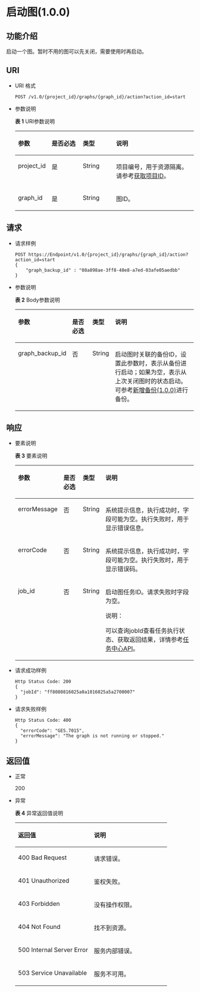 # 启动图\(1.0.0\)<a name="ges_03_0020"></a>

## 功能介绍<a name="section37901937"></a>

启动一个图。暂时不用的图可以先关闭，需要使用时再启动。

## URI<a name="section5573119"></a>

-   URI 格式

    ```
    POST /v1.0/{project_id}/graphs/{graph_id}/action?action_id=start
    ```

-   参数说明

    **表 1**  URI参数说明

    <a name="table2373373817935"></a>
    <table><thead align="left"><tr id="row3935339217935"><th class="cellrowborder" valign="top" width="16.98%" id="mcps1.2.5.1.1"><p id="p107367717943"><a name="p107367717943"></a><a name="p107367717943"></a>参数</p>
    </th>
    <th class="cellrowborder" valign="top" width="17.79%" id="mcps1.2.5.1.2"><p id="p1985903017943"><a name="p1985903017943"></a><a name="p1985903017943"></a>是否必选</p>
    </th>
    <th class="cellrowborder" valign="top" width="18.87%" id="mcps1.2.5.1.3"><p id="p6507756717943"><a name="p6507756717943"></a><a name="p6507756717943"></a>类型</p>
    </th>
    <th class="cellrowborder" valign="top" width="46.36%" id="mcps1.2.5.1.4"><p id="p3679153617943"><a name="p3679153617943"></a><a name="p3679153617943"></a>说明</p>
    </th>
    </tr>
    </thead>
    <tbody><tr id="row3277526417935"><td class="cellrowborder" valign="top" width="16.98%" headers="mcps1.2.5.1.1 "><p id="p6579553217943"><a name="p6579553217943"></a><a name="p6579553217943"></a>project_id</p>
    </td>
    <td class="cellrowborder" valign="top" width="17.79%" headers="mcps1.2.5.1.2 "><p id="p2783789517943"><a name="p2783789517943"></a><a name="p2783789517943"></a>是</p>
    </td>
    <td class="cellrowborder" valign="top" width="18.87%" headers="mcps1.2.5.1.3 "><p id="p4027703517943"><a name="p4027703517943"></a><a name="p4027703517943"></a>String</p>
    </td>
    <td class="cellrowborder" valign="top" width="46.36%" headers="mcps1.2.5.1.4 "><p id="p4121436617943"><a name="p4121436617943"></a><a name="p4121436617943"></a>项目编号，用于资源隔离。请参考<a href="获取项目ID.md">获取项目ID</a>。</p>
    </td>
    </tr>
    <tr id="row5466779417935"><td class="cellrowborder" valign="top" width="16.98%" headers="mcps1.2.5.1.1 "><p id="p4761130217943"><a name="p4761130217943"></a><a name="p4761130217943"></a>graph_id</p>
    </td>
    <td class="cellrowborder" valign="top" width="17.79%" headers="mcps1.2.5.1.2 "><p id="p3131023417943"><a name="p3131023417943"></a><a name="p3131023417943"></a>是</p>
    </td>
    <td class="cellrowborder" valign="top" width="18.87%" headers="mcps1.2.5.1.3 "><p id="p5310101917943"><a name="p5310101917943"></a><a name="p5310101917943"></a>String</p>
    </td>
    <td class="cellrowborder" valign="top" width="46.36%" headers="mcps1.2.5.1.4 "><p id="p621524817943"><a name="p621524817943"></a><a name="p621524817943"></a>图ID。</p>
    </td>
    </tr>
    </tbody>
    </table>


## 请求<a name="section50158076"></a>

-   请求样例

    ```
    POST https://Endpoint/v1.0/{project_id}/graphs/{graph_id}/action?action_id=start
    {
        "graph_backup_id" : "08a898ae-3ff8-40e8-a7ed-03afe05aedbb"
    }
    ```

-   参数说明

    **表 2**  Body参数说明

    <a name="table48871261165814"></a>
    <table><thead align="left"><tr id="row11006472165814"><th class="cellrowborder" valign="top" width="18.81188118811881%" id="mcps1.2.5.1.1"><p id="p62496934165833"><a name="p62496934165833"></a><a name="p62496934165833"></a>参数</p>
    </th>
    <th class="cellrowborder" valign="top" width="12.871287128712872%" id="mcps1.2.5.1.2"><p id="p29086918165833"><a name="p29086918165833"></a><a name="p29086918165833"></a>是否必选</p>
    </th>
    <th class="cellrowborder" valign="top" width="11.881188118811881%" id="mcps1.2.5.1.3"><p id="p7230175165833"><a name="p7230175165833"></a><a name="p7230175165833"></a>类型</p>
    </th>
    <th class="cellrowborder" valign="top" width="56.43564356435643%" id="mcps1.2.5.1.4"><p id="p48773272165833"><a name="p48773272165833"></a><a name="p48773272165833"></a>说明</p>
    </th>
    </tr>
    </thead>
    <tbody><tr id="row43215312165814"><td class="cellrowborder" valign="top" width="18.81188118811881%" headers="mcps1.2.5.1.1 "><p id="p26374155165833"><a name="p26374155165833"></a><a name="p26374155165833"></a>graph_backup_id</p>
    </td>
    <td class="cellrowborder" valign="top" width="12.871287128712872%" headers="mcps1.2.5.1.2 "><p id="p55931797165833"><a name="p55931797165833"></a><a name="p55931797165833"></a>否</p>
    </td>
    <td class="cellrowborder" valign="top" width="11.881188118811881%" headers="mcps1.2.5.1.3 "><p id="p34181728165833"><a name="p34181728165833"></a><a name="p34181728165833"></a>String</p>
    </td>
    <td class="cellrowborder" valign="top" width="56.43564356435643%" headers="mcps1.2.5.1.4 "><p id="p17256596165833"><a name="p17256596165833"></a><a name="p17256596165833"></a>启动图时关联的备份ID，设置此参数时，表示从备份进行启动；如果为空，表示从上次关闭图时的状态启动。可参考<a href="新增备份(1-0-0).md">新增备份(1.0.0)</a>进行备份。</p>
    </td>
    </tr>
    </tbody>
    </table>


## 响应<a name="section48769505"></a>

-   要素说明

    **表 3**  要素说明

    <a name="table13093002165923"></a>
    <table><thead align="left"><tr id="row30498002165923"><th class="cellrowborder" valign="top" width="16%" id="mcps1.2.5.1.1"><p id="p49114214165936"><a name="p49114214165936"></a><a name="p49114214165936"></a>参数</p>
    </th>
    <th class="cellrowborder" valign="top" width="12%" id="mcps1.2.5.1.2"><p id="p18828418165936"><a name="p18828418165936"></a><a name="p18828418165936"></a>是否必选</p>
    </th>
    <th class="cellrowborder" valign="top" width="10%" id="mcps1.2.5.1.3"><p id="p48706923165936"><a name="p48706923165936"></a><a name="p48706923165936"></a>类型</p>
    </th>
    <th class="cellrowborder" valign="top" width="62%" id="mcps1.2.5.1.4"><p id="p52946696165936"><a name="p52946696165936"></a><a name="p52946696165936"></a>说明</p>
    </th>
    </tr>
    </thead>
    <tbody><tr id="row30639272165923"><td class="cellrowborder" valign="top" width="16%" headers="mcps1.2.5.1.1 "><p id="p27797120165936"><a name="p27797120165936"></a><a name="p27797120165936"></a>errorMessage</p>
    </td>
    <td class="cellrowborder" valign="top" width="12%" headers="mcps1.2.5.1.2 "><p id="p36974251165936"><a name="p36974251165936"></a><a name="p36974251165936"></a>否</p>
    </td>
    <td class="cellrowborder" valign="top" width="10%" headers="mcps1.2.5.1.3 "><p id="p42124330165936"><a name="p42124330165936"></a><a name="p42124330165936"></a>String</p>
    </td>
    <td class="cellrowborder" valign="top" width="62%" headers="mcps1.2.5.1.4 "><p id="p56627558165936"><a name="p56627558165936"></a><a name="p56627558165936"></a>系统提示信息，执行成功时，字段可能为空。执行失败时，用于显示错误信息。</p>
    </td>
    </tr>
    <tr id="row35347789165923"><td class="cellrowborder" valign="top" width="16%" headers="mcps1.2.5.1.1 "><p id="p9538423165936"><a name="p9538423165936"></a><a name="p9538423165936"></a>errorCode</p>
    </td>
    <td class="cellrowborder" valign="top" width="12%" headers="mcps1.2.5.1.2 "><p id="p34414793165936"><a name="p34414793165936"></a><a name="p34414793165936"></a>否</p>
    </td>
    <td class="cellrowborder" valign="top" width="10%" headers="mcps1.2.5.1.3 "><p id="p36134835165936"><a name="p36134835165936"></a><a name="p36134835165936"></a>String</p>
    </td>
    <td class="cellrowborder" valign="top" width="62%" headers="mcps1.2.5.1.4 "><p id="p41240542165936"><a name="p41240542165936"></a><a name="p41240542165936"></a>系统提示信息，执行成功时，字段可能为空。执行失败时，用于显示错误码。</p>
    </td>
    </tr>
    <tr id="row41744287165923"><td class="cellrowborder" valign="top" width="16%" headers="mcps1.2.5.1.1 "><p id="p66693378165936"><a name="p66693378165936"></a><a name="p66693378165936"></a>job_id</p>
    </td>
    <td class="cellrowborder" valign="top" width="12%" headers="mcps1.2.5.1.2 "><p id="p33454533165936"><a name="p33454533165936"></a><a name="p33454533165936"></a>否</p>
    </td>
    <td class="cellrowborder" valign="top" width="10%" headers="mcps1.2.5.1.3 "><p id="p25462661165936"><a name="p25462661165936"></a><a name="p25462661165936"></a>String</p>
    </td>
    <td class="cellrowborder" valign="top" width="62%" headers="mcps1.2.5.1.4 "><p id="p49209641165936"><a name="p49209641165936"></a><a name="p49209641165936"></a>启动图任务ID。请求失败时字段为空。</p>
    <div class="note" id="note9729320320"><a name="note9729320320"></a><a name="note9729320320"></a><span class="notetitle"> 说明： </span><div class="notebody"><p id="p1872133312"><a name="p1872133312"></a><a name="p1872133312"></a>可以查询jobId查看任务执行状态、获取返回结果，详情参考<a href="任务中心API.md">任务中心API</a>。</p>
    </div></div>
    </td>
    </tr>
    </tbody>
    </table>

-   请求成功样例

    ```
    Http Status Code: 200
    {
      "jobId": "ff8080816025a0a1016025a5a2700007"
    }
    ```

-   请求失败样例

    ```
    Http Status Code: 400
    {
      "errorCode": "GES.7015",
      "errorMessage": "The graph is not running or stopped."
    }
    ```


## 返回值<a name="section36272368"></a>

-   正常

    200

-   异常

    **表 4**  异常返回值说明

    <a name="table21182911172628"></a>
    <table><thead align="left"><tr id="row22686601172628"><th class="cellrowborder" valign="top" width="50%" id="mcps1.2.3.1.1"><p id="p29113043172638"><a name="p29113043172638"></a><a name="p29113043172638"></a>返回值</p>
    </th>
    <th class="cellrowborder" valign="top" width="50%" id="mcps1.2.3.1.2"><p id="p9346244172638"><a name="p9346244172638"></a><a name="p9346244172638"></a>说明</p>
    </th>
    </tr>
    </thead>
    <tbody><tr id="row13233353172628"><td class="cellrowborder" valign="top" width="50%" headers="mcps1.2.3.1.1 "><p id="p50316832172638"><a name="p50316832172638"></a><a name="p50316832172638"></a>400 Bad Request</p>
    </td>
    <td class="cellrowborder" valign="top" width="50%" headers="mcps1.2.3.1.2 "><p id="p49131611172638"><a name="p49131611172638"></a><a name="p49131611172638"></a>请求错误。</p>
    </td>
    </tr>
    <tr id="row657300172628"><td class="cellrowborder" valign="top" width="50%" headers="mcps1.2.3.1.1 "><p id="p47920375172638"><a name="p47920375172638"></a><a name="p47920375172638"></a>401 Unauthorized</p>
    </td>
    <td class="cellrowborder" valign="top" width="50%" headers="mcps1.2.3.1.2 "><p id="p56345162172638"><a name="p56345162172638"></a><a name="p56345162172638"></a>鉴权失败。</p>
    </td>
    </tr>
    <tr id="row23989959172628"><td class="cellrowborder" valign="top" width="50%" headers="mcps1.2.3.1.1 "><p id="p4998764172638"><a name="p4998764172638"></a><a name="p4998764172638"></a>403 Forbidden</p>
    </td>
    <td class="cellrowborder" valign="top" width="50%" headers="mcps1.2.3.1.2 "><p id="p2246721172638"><a name="p2246721172638"></a><a name="p2246721172638"></a>没有操作权限。</p>
    </td>
    </tr>
    <tr id="row49197943172628"><td class="cellrowborder" valign="top" width="50%" headers="mcps1.2.3.1.1 "><p id="p27247364172638"><a name="p27247364172638"></a><a name="p27247364172638"></a>404 Not Found</p>
    </td>
    <td class="cellrowborder" valign="top" width="50%" headers="mcps1.2.3.1.2 "><p id="p59552853172638"><a name="p59552853172638"></a><a name="p59552853172638"></a>找不到资源。</p>
    </td>
    </tr>
    <tr id="row13744769172628"><td class="cellrowborder" valign="top" width="50%" headers="mcps1.2.3.1.1 "><p id="p61704332172638"><a name="p61704332172638"></a><a name="p61704332172638"></a>500 Internal Server Error</p>
    </td>
    <td class="cellrowborder" valign="top" width="50%" headers="mcps1.2.3.1.2 "><p id="p31994980172638"><a name="p31994980172638"></a><a name="p31994980172638"></a>服务内部错误。</p>
    </td>
    </tr>
    <tr id="row305099172628"><td class="cellrowborder" valign="top" width="50%" headers="mcps1.2.3.1.1 "><p id="p37564761172638"><a name="p37564761172638"></a><a name="p37564761172638"></a>503 Service Unavailable</p>
    </td>
    <td class="cellrowborder" valign="top" width="50%" headers="mcps1.2.3.1.2 "><p id="p22846801172638"><a name="p22846801172638"></a><a name="p22846801172638"></a>服务不可用。</p>
    </td>
    </tr>
    </tbody>
    </table>



